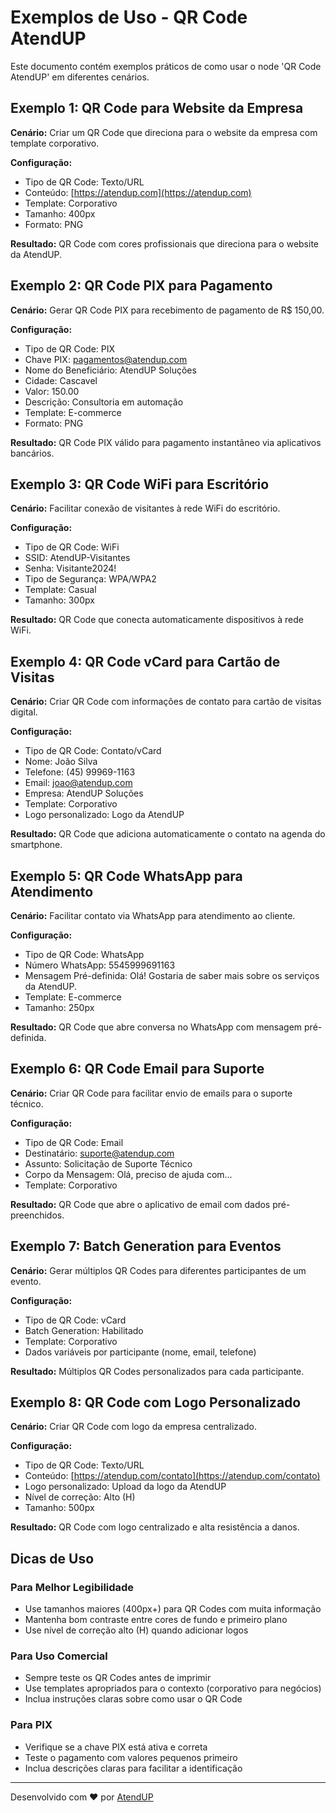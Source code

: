 # Exemplos de Uso - QR Code AtendUP

Este documento contém exemplos práticos de como usar o node 'QR Code AtendUP' em diferentes cenários.

## Exemplo 1: QR Code para Website da Empresa

**Cenário:** Criar um QR Code que direciona para o website da empresa com template corporativo.

**Configuração:**

* Tipo de QR Code: Texto/URL
* Conteúdo: [https://atendup.com](https://atendup.com)
* Template: Corporativo
* Tamanho: 400px
* Formato: PNG

**Resultado:** QR Code com cores profissionais que direciona para o website da AtendUP.

## Exemplo 2: QR Code PIX para Pagamento

**Cenário:** Gerar QR Code PIX para recebimento de pagamento de R\$ 150,00.

**Configuração:**

* Tipo de QR Code: PIX
* Chave PIX: [pagamentos@atendup.com](mailto:pagamentos@atendup.com)
* Nome do Beneficiário: AtendUP Soluções
* Cidade: Cascavel
* Valor: 150.00
* Descrição: Consultoria em automação
* Template: E-commerce
* Formato: PNG

**Resultado:** QR Code PIX válido para pagamento instantâneo via aplicativos bancários.

## Exemplo 3: QR Code WiFi para Escritório

**Cenário:** Facilitar conexão de visitantes à rede WiFi do escritório.

**Configuração:**

* Tipo de QR Code: WiFi
* SSID: AtendUP-Visitantes
* Senha: Visitante2024!
* Tipo de Segurança: WPA/WPA2
* Template: Casual
* Tamanho: 300px

**Resultado:** QR Code que conecta automaticamente dispositivos à rede WiFi.

## Exemplo 4: QR Code vCard para Cartão de Visitas

**Cenário:** Criar QR Code com informações de contato para cartão de visitas digital.

**Configuração:**

* Tipo de QR Code: Contato/vCard
* Nome: João Silva
* Telefone: (45) 99969-1163
* Email: [joao@atendup.com](mailto:joao@atendup.com)
* Empresa: AtendUP Soluções
* Template: Corporativo
* Logo personalizado: Logo da AtendUP

**Resultado:** QR Code que adiciona automaticamente o contato na agenda do smartphone.

## Exemplo 5: QR Code WhatsApp para Atendimento

**Cenário:** Facilitar contato via WhatsApp para atendimento ao cliente.

**Configuração:**

* Tipo de QR Code: WhatsApp
* Número WhatsApp: 5545999691163
* Mensagem Pré-definida: Olá! Gostaria de saber mais sobre os serviços da AtendUP.
* Template: E-commerce
* Tamanho: 250px

**Resultado:** QR Code que abre conversa no WhatsApp com mensagem pré-definida.

## Exemplo 6: QR Code Email para Suporte

**Cenário:** Criar QR Code para facilitar envio de emails para o suporte técnico.

**Configuração:**

* Tipo de QR Code: Email
* Destinatário: [suporte@atendup.com](mailto:suporte@atendup.com)
* Assunto: Solicitação de Suporte Técnico
* Corpo da Mensagem: Olá, preciso de ajuda com...
* Template: Corporativo

**Resultado:** QR Code que abre o aplicativo de email com dados pré-preenchidos.

## Exemplo 7: Batch Generation para Eventos

**Cenário:** Gerar múltiplos QR Codes para diferentes participantes de um evento.

**Configuração:**

* Tipo de QR Code: vCard
* Batch Generation: Habilitado
* Template: Corporativo
* Dados variáveis por participante (nome, email, telefone)

**Resultado:** Múltiplos QR Codes personalizados para cada participante.

## Exemplo 8: QR Code com Logo Personalizado

**Cenário:** Criar QR Code com logo da empresa centralizado.

**Configuração:**

* Tipo de QR Code: Texto/URL
* Conteúdo: [https://atendup.com/contato](https://atendup.com/contato)
* Logo personalizado: Upload da logo da AtendUP
* Nível de correção: Alto (H)
* Tamanho: 500px

**Resultado:** QR Code com logo centralizado e alta resistência a danos.

## Dicas de Uso

### Para Melhor Legibilidade

* Use tamanhos maiores (400px+) para QR Codes com muita informação
* Mantenha bom contraste entre cores de fundo e primeiro plano
* Use nível de correção alto (H) quando adicionar logos

### Para Uso Comercial

* Sempre teste os QR Codes antes de imprimir
* Use templates apropriados para o contexto (corporativo para negócios)
* Inclua instruções claras sobre como usar o QR Code

### Para PIX

* Verifique se a chave PIX está ativa e correta
* Teste o pagamento com valores pequenos primeiro
* Inclua descrições claras para facilitar a identificação

---

Desenvolvido com ❤️ por [AtendUP](https://atendup.com)
